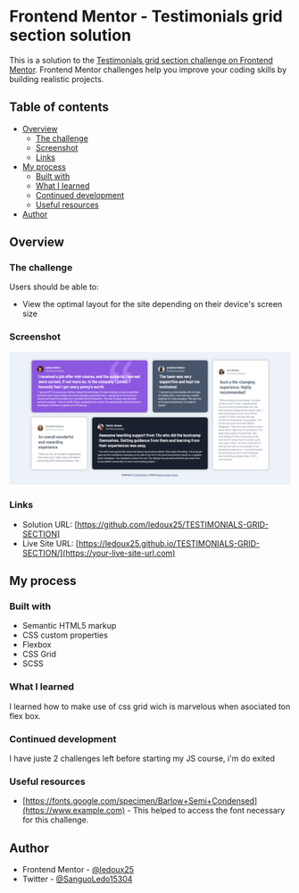 # Frontend Mentor - Testimonials grid section solution

This is a solution to the [Testimonials grid section challenge on Frontend Mentor](https://www.frontendmentor.io/challenges/testimonials-grid-section-Nnw6J7Un7). Frontend Mentor challenges help you improve your coding skills by building realistic projects. 

## Table of contents

- [Overview](#overview)
  - [The challenge](#the-challenge)
  - [Screenshot](#screenshot)
  - [Links](#links)
- [My process](#my-process)
  - [Built with](#built-with)
  - [What I learned](#what-i-learned)
  - [Continued development](#continued-development)
  - [Useful resources](#useful-resources)
- [Author](#author)


## Overview

### The challenge

Users should be able to:

- View the optimal layout for the site depending on their device's screen size

### Screenshot

![](./images/Capture.PNG)


### Links

- Solution URL: [https://github.com/ledoux25/TESTIMONIALS-GRID-SECTION]
- Live Site URL: [https://ledoux25.github.io/TESTIMONIALS-GRID-SECTION/](https://your-live-site-url.com)

## My process

### Built with

- Semantic HTML5 markup
- CSS custom properties
- Flexbox
- CSS Grid
- SCSS



### What I learned

I learned how to make use of css grid wich is marvelous when asociated ton flex box.


### Continued development

I have juste 2 challenges left before starting my JS course, i'm do exited

### Useful resources

- [https://fonts.google.com/specimen/Barlow+Semi+Condensed](https://www.example.com) - This helped to access the font necessary for this challenge.

## Author


- Frontend Mentor - [@ledoux25](https://www.frontendmentor.io/profile/ledoux25)
- Twitter - [@SanguoLedo15304](https://https://twitter.com/SanguoLedo15304)

